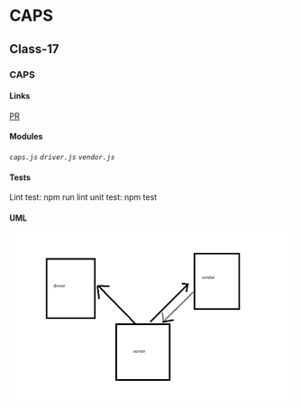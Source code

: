 # CAPS

## Class-17

### CAPS

#### Links

[PR](https://github.com/YazanAlaiwah-401-advanced-javascript/notes/pull/2)

#### Modules

_`caps.js`_
_`driver.js`_
_`vendor.js`_

<!-- #### Setup

the program used in commad line all commads aftter _node index.js_
if you need help type `--help` or `-h`
to add note type `--add` or `-a` and the note
to have the note in a new catogery type `--category` or `-c` and the category (by defulte its general)
to see all the note type `--list` or `-l` -->

<!-- > to see one category type aftter it the name of it
> to updata the note type `--updata` or `-u` and the id of the note aftter it the updata it note
> node index.js -u <id> <new note>
> to delete the note type `--delete` or `-d` and the id of the note -->

#### Tests

Lint test: npm run lint
unit test: npm test

#### UML

![class02](./assets/class17.png)
